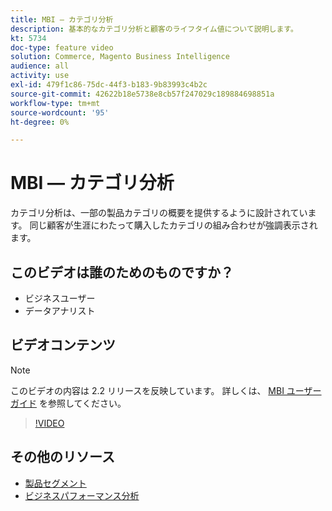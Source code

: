 ```yaml
---
title: MBI — カテゴリ分析
description: 基本的なカテゴリ分析と顧客のライフタイム値について説明します。
kt: 5734
doc-type: feature video
solution: Commerce, Magento Business Intelligence
audience: all
activity: use
exl-id: 479f1c86-75dc-44f3-b183-9b83993c4b2c
source-git-commit: 42622b18e5738e8cb57f247029c189884698851a
workflow-type: tm+mt
source-wordcount: '95'
ht-degree: 0%

---
```


# MBI — カテゴリ分析

カテゴリ分析は、一部の製品カテゴリの概要を提供するように設計されています。 同じ顧客が生涯にわたって購入したカテゴリの組み合わせが強調表示されます。

## このビデオは誰のためのものですか？

- ビジネスユーザー
- データアナリスト

## ビデオコンテンツ

>[!NOTE]
>
>このビデオの内容は 2.2 リリースを反映しています。 詳しくは、 [MBI ユーザーガイド](https://docs.magento.com/mbi/) を参照してください。

>[!VIDEO](https://video.tv.adobe.com/v/37904/?quality=12&learn=on)

## その他のリソース

- [製品セグメント](https://docs.magento.com/mbi/best-practices/segment-filter.html#product-segments)
- [ビジネスパフォーマンス分析](https://docs.magento.com/mbi/data-analyst/analysis/bus-perf-analysis.html)
